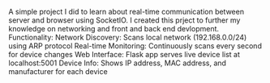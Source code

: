 A simple project I did to learn about real-time communication between server and browser using SocketIO.
I created this prject to further my knowledge on networking and front and back end devlopment.
Functionality:
  Network Discovery: Scans local network (192.168.0.0/24) using ARP protocol
  Real-time Monitoring: Continuously scans every second for device changes
  Web Interface: Flask app serves live device list at localhost:5001
  Device Info: Shows IP address, MAC address, and manufacturer for each device
